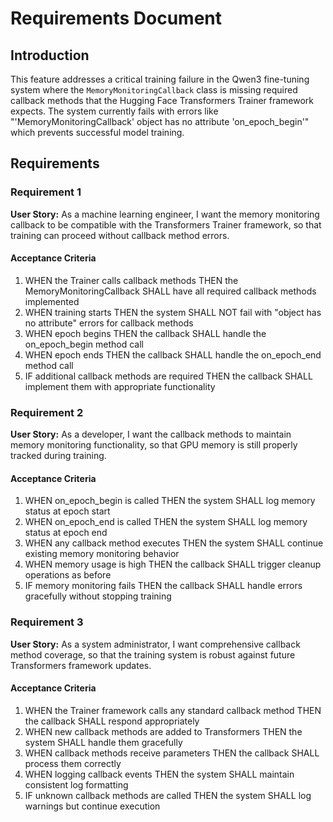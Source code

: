 # Requirements Document

## Introduction

This feature addresses a critical training failure in the Qwen3 fine-tuning system where the `MemoryMonitoringCallback` class is missing required callback methods that the Hugging Face Transformers Trainer framework expects. The system currently fails with errors like "'MemoryMonitoringCallback' object has no attribute 'on_epoch_begin'" which prevents successful model training.

## Requirements

### Requirement 1

**User Story:** As a machine learning engineer, I want the memory monitoring callback to be compatible with the Transformers Trainer framework, so that training can proceed without callback method errors.

#### Acceptance Criteria

1. WHEN the Trainer calls callback methods THEN the MemoryMonitoringCallback SHALL have all required callback methods implemented
2. WHEN training starts THEN the system SHALL NOT fail with "object has no attribute" errors for callback methods
3. WHEN epoch begins THEN the callback SHALL handle the on_epoch_begin method call
4. WHEN epoch ends THEN the callback SHALL handle the on_epoch_end method call
5. IF additional callback methods are required THEN the callback SHALL implement them with appropriate functionality

### Requirement 2

**User Story:** As a developer, I want the callback methods to maintain memory monitoring functionality, so that GPU memory is still properly tracked during training.

#### Acceptance Criteria

1. WHEN on_epoch_begin is called THEN the system SHALL log memory status at epoch start
2. WHEN on_epoch_end is called THEN the system SHALL log memory status at epoch end
3. WHEN any callback method executes THEN the system SHALL continue existing memory monitoring behavior
4. WHEN memory usage is high THEN the callback SHALL trigger cleanup operations as before
5. IF memory monitoring fails THEN the callback SHALL handle errors gracefully without stopping training

### Requirement 3

**User Story:** As a system administrator, I want comprehensive callback method coverage, so that the training system is robust against future Transformers framework updates.

#### Acceptance Criteria

1. WHEN the Trainer framework calls any standard callback method THEN the callback SHALL respond appropriately
2. WHEN new callback methods are added to Transformers THEN the system SHALL handle them gracefully
3. WHEN callback methods receive parameters THEN the callback SHALL process them correctly
4. WHEN logging callback events THEN the system SHALL maintain consistent log formatting
5. IF unknown callback methods are called THEN the system SHALL log warnings but continue execution